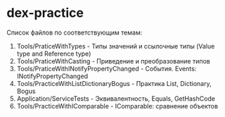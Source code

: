 # dex-practice
Список файлов по соответствующим темам:
1) Tools/PraticeWithTypes - Типы значений и ссылочные типы (Value type and Reference type)
2) Tools/PraticeWithCasting - Приведение и преобразование типов
3) Tools/PraticeWithINotifyPropertyChanged - События. Events: INotifyPropertyChanged
4) Tools/PracticeWithListDictionaryBogus - Практика List, Dictionary, Bogus
5) Application/ServiceTests - Эквивалентность, Equals, GetHashCode
6) Tools/PracticeWithIComparable - IComparable: сравнение объектов

